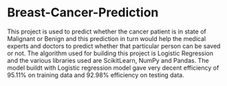 # Breast-Cancer-Prediction
This project is used to predict whether the cancer patient is in state of Malignant or Benign and this prediction in turn would help the medical experts and doctors to predict whether that particular person can be saved or not. The algorithm used for building this project is Logistic Regression and the various libraries used are ScikitLearn, NumPy and Pandas. The model buildt with Logistic regression model gave very decent efficiency of 95.11% on training data and 92.98% efficiency on testing data. 
